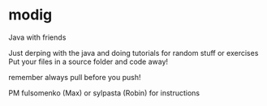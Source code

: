 # modig
Java with friends

Just derping with the java and doing tutorials for random stuff or exercises
Put your files in a source folder and code away!

remember always pull before you push!

PM fulsomenko (Max) or sylpasta (Robin) for instructions